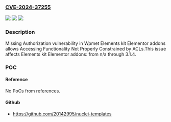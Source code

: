 ### [CVE-2024-37255](https://cve.mitre.org/cgi-bin/cvename.cgi?name=CVE-2024-37255)
![](https://img.shields.io/static/v1?label=Product&message=Elements%20kit%20Elementor%20addons&color=blue)
![](https://img.shields.io/static/v1?label=Version&message=n%2Fa&color=blue)
![](https://img.shields.io/static/v1?label=Vulnerability&message=CWE-862%20Missing%20Authorization&color=brighgreen)

### Description

Missing Authorization vulnerability in Wpmet Elements kit Elementor addons allows Accessing Functionality Not Properly Constrained by ACLs.This issue affects Elements kit Elementor addons: from n/a through 3.1.4.

### POC

#### Reference
No PoCs from references.

#### Github
- https://github.com/20142995/nuclei-templates


